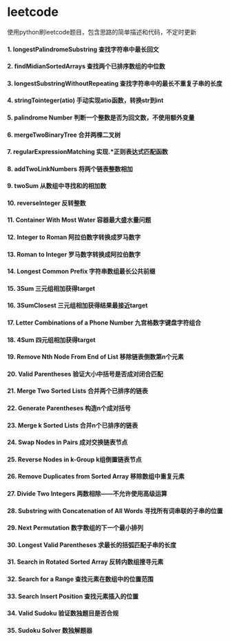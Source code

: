 # leetcode
使用python刷leetcode题目，包含思路的简单描述和代码，不定时更新

#### 1. longestPalindromeSubstring 查找字符串中最长回文
#### 2. findMidianSortedArrays 查找两个已排序数组的中位数
#### 3. longestSubstringWithoutRepeating 查找字符串中的最长不重复子串的长度

#### 4. stringTointeger(atio) 手动实现atio函数，转换str到int

#### 5. palindrome Number 判断一个整数是否为回文数，不使用额外变量
#### 6. mergeTwoBinaryTree 合并两棵二叉树
#### 7. regularExpressionMatching 实现.*正则表达式匹配函数
#### 8. addTwoLinkNumbers 将两个链表整数相加
#### 9. twoSum 从数组中寻找和的相加数
#### 10. reverseInteger 反转整数
#### 11. Container With Most Water 容器最大盛水量问题
#### 12. Integer to Roman 阿拉伯数字转换成罗马数字
#### 13. Roman to Integer 罗马数字转换成阿拉伯数字
#### 14. Longest Common Prefix 字符串数组最长公共前缀
#### 15. 3Sum 三元组相加获得target
#### 16. 3SumClosest 三元组相加获得结果最接近target
#### 17. Letter Combinations of a Phone Number 九宫格数字键盘字符组合
#### 18. 4Sum 四元组相加获得target
#### 19. Remove Nth Node From End of List 移除链表倒数第n个元素
#### 20. Valid Parentheses 验证大小中括号是否成对闭合匹配
#### 21. Merge Two Sorted Lists 合并两个已排序的链表
#### 22. Generate Parentheses 构造n个成对括号
#### 23. Merge k Sorted Lists 合并n个已排序的链表
#### 24. Swap Nodes in Pairs 成对交换链表节点

#### 25. Reverse Nodes in k-Group k组倒置链表节点
#### 26. Remove Duplicates from Sorted Array 移除数组中重复元素
#### 27. Divide Two Integers 两数相除——不允许使用高级运算
#### 28. Substring with Concatenation of All Words 寻找所有词串联的子串的位置
#### 29. Next Permutation 数字数组的下一个最小排列
#### 30. Longest Valid Parentheses 求最长的括弧匹配子串的长度
#### 31. Search in Rotated Sorted Array 反转内数组搜寻元素
#### 32. Search for a Range 查找元素在数组中的位置范围
#### 33. Search Insert Position 查找元素插入的位置
#### 34. Valid Sudoku 验证数独题目是否合规
#### 35. Sudoku Solver 数独解题器